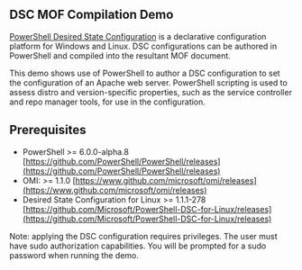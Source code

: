## DSC MOF Compilation Demo

[PowerShell Desired State Configuration](https://msdn.microsoft.com/en-us/PowerShell/dsc/overview) is a declarative configuration platform for Windows and Linux. DSC configurations can be authored in PowerShell and compiled into the resultant MOF document. 

This demo shows use of PowerShell to author a DSC configuration to set the configuration of an Apache web server. PowerShell scripting is used to assess distro and version-specific properties, such as the service controller and repo manager tools, for use in the configuration. 

## Prerequisites ##
- PowerShell >= 6.0.0-alpha.8 [https://github.com/PowerShell/PowerShell/releases](https://github.com/PowerShell/PowerShell/releases)
- OMI: >= 1.1.0  [https://www.github.com/microsoft/omi/releases](https://www.github.com/microsoft/omi/releases)
- Desired State Configuration for Linux >= 1.1.1-278 [https://github.com/Microsoft/PowerShell-DSC-for-Linux/releases](https://github.com/Microsoft/PowerShell-DSC-for-Linux/releases)

Note: applying the DSC configuration requires privileges. The user must have sudo authorization capabilities. You will be prompted for a sudo password when running the demo. 
